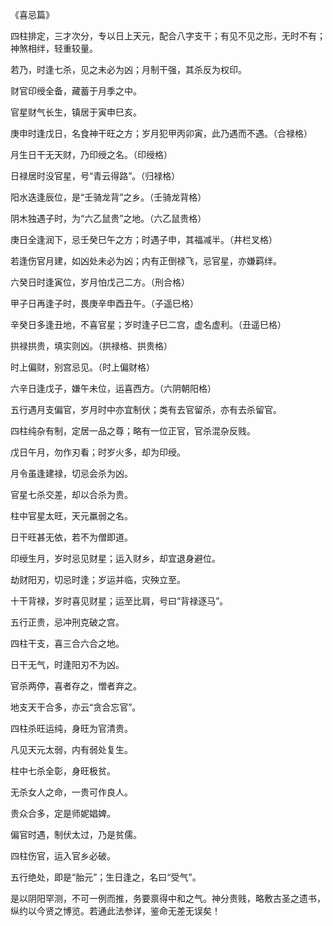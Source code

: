 《喜忌篇》

四柱排定，三才次分，专以日上天元，配合八字支干；有见不见之形，无时不有；神煞相绊，轻重较量。

若乃，时逢七杀，见之未必为凶；月制干强，其杀反为权印。

财官印绶全备，藏蓄于月季之中。

官星财气长生，镇居于寅申巳亥。

庚申时逢戊日，名食神干旺之方；岁月犯甲丙卯寅，此乃遇而不遇。（合禄格）

月生日干无天财，乃印绶之名。（印绶格）

日禄居时没官星，号“青云得路”。（归禄格）

阳水迭逢辰位，是“壬骑龙背”之乡。（壬骑龙背格）

阴木独遇子时，为“六乙鼠贵”之地。（六乙鼠贵格）

庚日全逢润下，忌壬癸巳午之方；时遇子申，其福减半。（井栏叉格）

若逢伤官月建，如凶处未必为凶；内有正倒禄飞，忌官星，亦嫌羁绊。

六癸日时逢寅位，岁月怕戊己二方。（刑合格）

甲子日再逢子时，畏庚辛申酉丑午。（子遥巳格）

辛癸日多逢丑地，不喜官星；岁时逢子巳二宫，虚名虚利。（丑遥巳格）

拱禄拱贵，填实则凶。（拱禄格、拱贵格）

时上偏财，别宫忌见。（时上偏财格）

六辛日逢戊子，嫌午未位，运喜西方。（六阴朝阳格）

五行遇月支偏官，岁月时中亦宜制伏；类有去官留杀，亦有去杀留官。

四柱纯杂有制，定居一品之尊；略有一位正官，官杀混杂反贱。

戊日午月，勿作刃看；时岁火多，却为印绶。

月令虽逢建禄，切忌会杀为凶。

官星七杀交差，却以合杀为贵。

柱中官星太旺，天元羸弱之名。

日干旺甚无依，若不为僧即道。

印绶生月，岁时忌见财星；运入财乡，却宜退身避位。

劫财阳刃，切忌时逢；岁运并临，灾殃立至。

十干背禄，岁时喜见财星；运至比肩，号曰“背禄逐马”。

五行正贵，忌冲刑克破之宫。

四柱干支，喜三合六合之地。

日干无气，时逢阳刃不为凶。

官杀两停，喜者存之，憎者弃之。

地支天干合多，亦云“贪合忘官”。

四柱杀旺运纯，身旺为官清贵。

凡见天元太弱，内有弱处复生。

柱中七杀全彰，身旺极贫。

无杀女人之命，一贵可作良人。

贵众合多，定是师妮娼婢。

偏官时遇，制伏太过，乃是贫儒。

四柱伤官，运入官乡必破。

五行绝处，即是“胎元”；生日逢之，名曰“受气”。

是以阴阳罕测，不可一例而推，务要禀得中和之气。神分贵贱，略敷古圣之遗书，纵约以今贤之博览。若通此法参详，鉴命无差无误矣！

